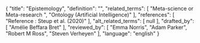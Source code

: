 {
    "title": "Epistemology",
    "definition": "",
    "related_terms": [
        "Meta-science or Meta-research ",
        "Ontology (Artificial Intelligence)"
    ],
    "references": [
        "Reference :  Steup et al. (2020)"
    ],
    "alt_related_terms": [
        null
    ],
    "drafted_by": [
        "Amélie Beffara Bret"
    ],
    "reviewed_by": [
        "Emma Norris",
        "Adam Parker",
        "Robert M Ross",
        "Steven Verheyen"
    ],
    "language": "english"
}